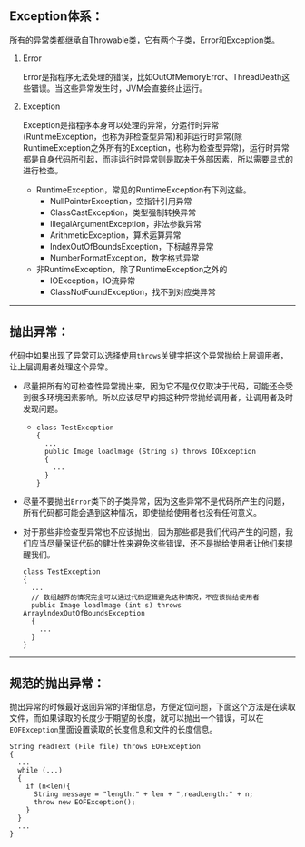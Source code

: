 ## Exception体系：
所有的异常类都继承自Throwable类，它有两个子类，Error和Exception类。

1. Error

   Error是指程序无法处理的错误，比如OutOfMemoryError、ThreadDeath这些错误。当这些异常发生时，JVM会直接终止运行。

2. Exception

   Exception是指程序本身可以处理的异常，分运行时异常(RuntimeException，也称为非检查型异常)和非运行时异常(除RuntimeException之外所有的Exception，也称为检查型异常)，运行时异常都是自身代码所引起，而非运行时异常则是取决于外部因素，所以需要显式的进行检查。

   - RuntimeException，常见的RuntimeException有下列这些。
     - NullPointerException，空指针引用异常
     - ClassCastException，类型强制转换异常
     - IllegalArgumentException，非法参数异常
     - ArithmeticException，算术运算异常
     - IndexOutOfBoundsException，下标越界异常
     - NumberFormatException，数字格式异常
   - 非RuntimeException，除了RuntimeException之外的
     - IOException，IO流异常
     - ClassNotFoundException，找不到对应类异常

---

## 抛出异常：
代码中如果出现了异常可以选择使用```throws```关键字把这个异常抛给上层调用者，让上层调用者处理这个异常。

- 尽量把所有的可检查性异常抛出来，因为它不是仅仅取决于代码，可能还会受到很多环境因素影响。所以应该尽早的把这种异常抛给调用者，让调用者及时发现问题。
  
  - 
    ```
    class TestException
    {
      ...
      public Image loadlmage (String s) throws IOException
      {
        ...
      }
    }
    ```
- 尽量不要抛出```Error```类下的子类异常，因为这些异常不是代码所产生的问题，所有代码都可能会遇到这种情况，即使抛给使用者也没有任何意义。

- 对于那些非检查型异常也不应该抛出，因为那些都是我们代码产生的问题，我们应当尽量保证代码的健壮性来避免这些错误，还不是抛给使用者让他们来提醒我们。
  
  ```
  class TestException
  {
    ...
    // 数组越界的情况完全可以通过代码逻辑避免这种情况，不应该抛给使用者
    public Image loadlmage (int s) throws ArraylndexOutOfBoundsException
    {
      ...
    }
  }
  ```
---

## 规范的抛出异常：
抛出异常的时候最好返回异常的详细信息，方便定位问题，下面这个方法是在读取文件，而如果读取的长度少于期望的长度，就可以抛出一个错误，可以在```EOFException```里面设置读取的长度信息和文件的长度信息。

```
String readText (File file) throws EOFException
{
  ...
  while (...)
  {
    if (n<len){
      String message = "length:" + len + ",readLength:" + n;
      throw new EOFException();
    }
  }
  ...
}
```